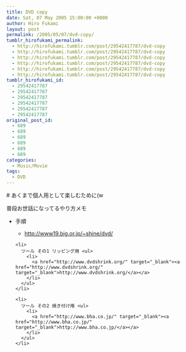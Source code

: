 ```yaml
---
title: DVD copy
date: Sat, 07 May 2005 15:00:00 +0000
author: Hiro Fukami
layout: post
permalink: /2005/05/07/dvd-copy/
tumblr_hirofukami_permalink:
  - http://hirofukami.tumblr.com/post/29542417787/dvd-copy
  - http://hirofukami.tumblr.com/post/29542417787/dvd-copy
  - http://hirofukami.tumblr.com/post/29542417787/dvd-copy
  - http://hirofukami.tumblr.com/post/29542417787/dvd-copy
  - http://hirofukami.tumblr.com/post/29542417787/dvd-copy
  - http://hirofukami.tumblr.com/post/29542417787/dvd-copy
tumblr_hirofukami_id:
  - 29542417787
  - 29542417787
  - 29542417787
  - 29542417787
  - 29542417787
  - 29542417787
original_post_id:
  - 689
  - 689
  - 689
  - 689
  - 689
  - 689
categories:
  - Music/Movie
tags:
  - DVD
---
```

<div class="section">
  <p>
    # あくまで個人用として楽しむために(w
  </p>
  
  <p>
    普段お世話になってるやり方メモ
  </p>
  
  <ul>
    <li>
      手順</p> <ul>
        <li>
          <a href="http://www19.big.or.jp/~shine/dvd/" target="_blank"><a href="http://www19.big.or.jp/~shine/dvd/" target="_blank">http://www19.big.or.jp/~shine/dvd/</a></a>
        </li>
      </ul>
    </li>
    
    <li>
      ツール その1 リッピング用 <ul>
        <li>
          <a href="http://www.dvdshrink.org/" target="_blank"><a href="http://www.dvdshrink.org/" target="_blank">http://www.dvdshrink.org/</a></a>
        </li>
      </ul>
    </li>
    
    <li>
      ツール その2 焼き付け用 <ul>
        <li>
          <a href="http://www.bha.co.jp/" target="_blank"><a href="http://www.bha.co.jp/" target="_blank">http://www.bha.co.jp/</a></a>
        </li>
      </ul>
    </li>
  </ul>
</div>